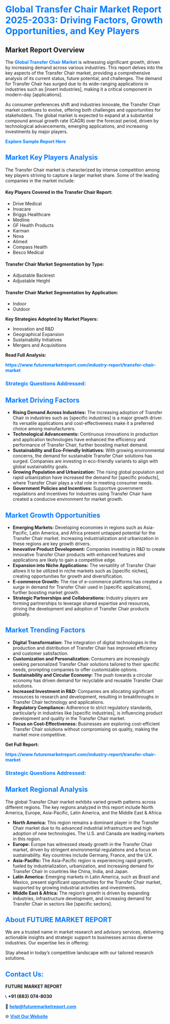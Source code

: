 <h1 style="color: #007BFF;">Global Transfer Chair Market Report 2025-2033: Driving Factors, Growth Opportunities, and Key Players</h1>

<section id="overview">
<h2>Market Report Overview</h2>
<p>The <a href="https://www.futuremarketreport.com/industry-report/transfer-chair-market" style="color: #007BFF; text-decoration: none;"><strong>Global Transfer Chair Market</strong></a> is witnessing significant growth, driven by increasing demand across various industries. This report delves into the key aspects of the Transfer Chair market, providing a comprehensive analysis of its current status, future potential, and challenges. The demand for Transfer Chair has surged due to its wide-ranging applications in industries such as [insert industries], making it a critical component in modern-day [applications].</p>
<p>As consumer preferences shift and industries innovate, the Transfer Chair market continues to evolve, offering both challenges and opportunities for stakeholders. The global market is expected to expand at a substantial compound annual growth rate (CAGR) over the forecast period, driven by technological advancements, emerging applications, and increasing investments by major players.</p>
</section>

<section id="overview">
<p><a href="https://www.futuremarketreport.com/request-sample/reportId=52614" style="color: #007BFF; text-decoration: none;"><strong>Explore Sample Report Here</strong></a></p>
</section>

<section id="key-players">
<h2 style="color: #007BFF;">Market Key Players Analysis</h2>
<p>The Transfer Chair market is characterized by intense competition among key players striving to capture a larger market share. Some of the leading companies in the market include:</p>
<h4>Key Players Covered in the Transfer Chair Report:</h4>
<ul><li>Drive Medical</li><li>Invacare</li><li>Briggs Healthcare</li><li>Medline</li><li>GF Health Products</li><li>Karman</li><li>Nova</li><li>Alimed</li><li>Compass Health</li><li>Besco Medical</li></ul>
<h4>Transfer Chair Market Segmentation by Type:</h4>
<ul><li>Adjustable Backrest</li><li>Adjustable Height</li></ul>

<h4>Transfer Chair Market Segmentation by Application:</h4>
<ul><li>Indoor</li><li>Outdoor</li></ul>
<p><strong>Key Strategies Adopted by Market Players:</strong></p>
<ul>
<li>Innovation and R&D</li>
<li>Geographical Expansion</li>
<li>Sustainability Initiatives</li>
<li>Mergers and Acquisitions</li>
</ul>
</section>

<section>
<p><strong>Read Full Analysis: </strong></p><a href="https://www.futuremarketreport.com/industry-report/transfer-chair-market" style="color: #007BFF; text-decoration: none;"><strong>https://www.futuremarketreport.com/industry-report/transfer-chair-market</strong></a>
<h3 style="color: #007BFF;">Strategic Questions Addressed:</h3>
</section>

<section id="driving-factors">
<h2 style="color: #007BFF;">Market Driving Factors</h2>
<ul>
<li><strong>Rising Demand Across Industries:</strong> The increasing adoption of Transfer Chair in industries such as [specific industries] is a major growth driver. Its versatile applications and cost-effectiveness make it a preferred choice among manufacturers.</li>
<li><strong>Technological Advancements:</strong> Continuous innovations in production and application technologies have enhanced the efficiency and performance of Transfer Chair, further boosting market demand.</li>
<li><strong>Sustainability and Eco-Friendly Initiatives:</strong> With growing environmental concerns, the demand for sustainable Transfer Chair solutions has surged. Companies are investing in eco-friendly variants to align with global sustainability goals.</li>
<li><strong>Growing Population and Urbanization:</strong> The rising global population and rapid urbanization have increased the demand for [specific products], where Transfer Chair plays a vital role in meeting consumer needs.</li>
<li><strong>Government Policies and Incentives:</strong> Supportive government regulations and incentives for industries using Transfer Chair have created a conducive environment for market growth.</li>
</ul>
</section>

<section id="growth-opportunities">
<h2 style="color: #007BFF;">Market Growth Opportunities</h2>
<ul>
<li><strong>Emerging Markets:</strong> Developing economies in regions such as Asia-Pacific, Latin America, and Africa present untapped potential for the Transfer Chair market. Increasing industrialization and urbanization in these regions are key growth drivers.</li>
<li><strong>Innovative Product Development:</strong> Companies investing in R&D to create innovative Transfer Chair products with enhanced features and applications are likely to gain a competitive edge.</li>
<li><strong>Expansion into Niche Applications:</strong> The versatility of Transfer Chair allows it to be utilized in niche markets such as [specific niches], creating opportunities for growth and diversification.</li>
<li><strong>E-commerce Growth:</strong> The rise of e-commerce platforms has created a surge in demand for Transfer Chair used in [specific applications], further boosting market growth.</li>
<li><strong>Strategic Partnerships and Collaborations:</strong> Industry players are forming partnerships to leverage shared expertise and resources, driving the development and adoption of Transfer Chair products globally.</li>
</ul>
</section>

<section id="trending-factors">
<h2 style="color: #007BFF;">Market Trending Factors</h2>
<ul>
<li><strong>Digital Transformation:</strong> The integration of digital technologies in the production and distribution of Transfer Chair has improved efficiency and customer satisfaction.</li>
<li><strong>Customization and Personalization:</strong> Consumers are increasingly seeking personalized Transfer Chair solutions tailored to their specific needs, prompting companies to offer customizable options.</li>
<li><strong>Sustainability and Circular Economy:</strong> The push towards a circular economy has driven demand for recyclable and reusable Transfer Chair solutions.</li>
<li><strong>Increased Investment in R&D:</strong> Companies are allocating significant resources to research and development, resulting in breakthroughs in Transfer Chair technology and applications.</li>
<li><strong>Regulatory Compliance:</strong> Adherence to strict regulatory standards, particularly in industries like [specific industries], is influencing product development and quality in the Transfer Chair market.</li>
<li><strong>Focus on Cost-Effectiveness:</strong> Businesses are exploring cost-efficient Transfer Chair solutions without compromising on quality, making the market more competitive.</li>
</ul>
</section>

<section>
<p><strong>Get Full Report: </strong></p><a href="https://www.futuremarketreport.com/industry-report/transfer-chair-market" style="color: #007BFF; text-decoration: none;"><strong>https://www.futuremarketreport.com/industry-report/transfer-chair-market</strong></a>
<h3 style="color: #007BFF;">Strategic Questions Addressed:</h3>
</section>


<section id="regional-analysis">
<h2 style="color: #007BFF;">Market Regional Analysis</h2>
<p>The global Transfer Chair market exhibits varied growth patterns across different regions. The key regions analyzed in this report include North America, Europe, Asia-Pacific, Latin America, and the Middle East & Africa:</p>
<ul>
<li><strong>North America:</strong> This region remains a dominant player in the Transfer Chair market due to its advanced industrial infrastructure and high adoption of new technologies. The U.S. and Canada are leading markets in this region.</li>
<li><strong>Europe:</strong> Europe has witnessed steady growth in the Transfer Chair market, driven by stringent environmental regulations and a focus on sustainability. Key countries include Germany, France, and the U.K.</li>
<li><strong>Asia-Pacific:</strong> The Asia-Pacific region is experiencing rapid growth, fueled by industrialization, urbanization, and increasing demand for Transfer Chair in countries like China, India, and Japan.</li>
<li><strong>Latin America:</strong> Emerging markets in Latin America, such as Brazil and Mexico, present significant opportunities for the Transfer Chair market, supported by growing industrial activities and investments.</li>
<li><strong>Middle East & Africa:</strong> The region’s growth is driven by expanding industries, infrastructure development, and increasing demand for Transfer Chair in sectors like [specific sectors].</li>
</ul>
</section>

<footer>
<h2 style="color: #007BFF;">About FUTURE MARKET REPORT</h2>
<p>We are a trusted name in market research and advisory services, delivering actionable insights and strategic support to businesses across diverse industries. Our expertise lies in offering:</p>

<p>Stay ahead in today’s competitive landscape with our tailored research solutions.</p>

<h2 style="color: #007BFF;">Contact Us:</h2>
<p><strong>FUTURE MARKET REPORT</strong></p>
<p>📞 <strong>+91 (883) 074-8030</strong></p>
<p>📧 <strong><a href="mailto:help@futuremarketreport.com" style="color: #007BFF;">help@futuremarketreport.com</a></strong></p>
<p>🌐 <strong><a href="https://www.futuremarketreport.com/" style="color: #007BFF;">Visit Our Website</a></strong></p>
</footer>